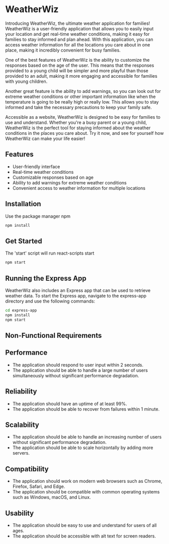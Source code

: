 # WeatherWiz

Introducing WeatherWiz, the ultimate weather application for families! WeatherWiz is a user-friendly application that allows you to easily input your location and get real-time weather conditions, making it easy for families to stay informed and plan ahead. With this application, you can access weather information for all the locations you care about in one place, making it incredibly convenient for busy families.

One of the best features of WeatherWiz is the ability to customize the responses based on the age of the user. This means that the responses provided to a young child will be simpler and more playful than those provided to an adult, making it more engaging and accessible for families with young children.

Another great feature is the ability to add warnings, so you can look out for extreme weather conditions or other important information like when the temperature is going to be really high or really low. This allows you to stay informed and take the necessary precautions to keep your family safe.

Accessible as a website, WeatherWiz is designed to be easy for families to use and understand. Whether you're a busy parent or a young child, WeatherWiz is the perfect tool for staying informed about the weather conditions in the places you care about. Try it now, and see for yourself how WeatherWiz can make your life easier!

## Features
- User-friendly interface
- Real-time weather conditions
- Customizable responses based on age
- Ability to add warnings for extreme weather conditions
- Convenient access to weather information for multiple locations

## Installation

Use the package manager npm
```bash
npm install
```

## Get Started
The 'start' script will run react-scripts start 

```bash
npm start
```
## Running the Express App
WeatherWiz also includes an Express app that can be used to retrieve weather data. To start the Express app, navigate to the express-app directory and use the following commands:

```bash
cd express-app
npm install
npm start
```

## Non-Functional Requirements
## Performance
- The application should respond to user input within 2 seconds.
- The application should be able to handle a large number of users simultaneously without significant performance degradation.
## Reliability
- The application should have an uptime of at least 99%.
- The application should be able to recover from failures within 1 minute.
## Scalability
- The application should be able to handle an increasing number of users without significant performance degradation.
- The application should be able to scale horizontally by adding more servers.
## Compatibility
- The application should work on modern web browsers such as Chrome, Firefox, Safari, and Edge.
- The application should be compatible with common operating systems such as Windows, macOS, and Linux.
## Usability
- The application should be easy to use and understand for users of all ages.
- The application should be accessible with alt text for screen readers.
